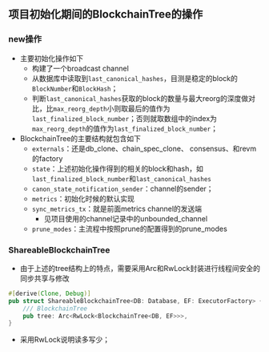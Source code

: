 ## 项目初始化期间的BlockchainTree的操作

### new操作

- 主要初始化操作如下
    - 构建了一个broadcast channel
    - 从数据库中读取到`last_canonical_hashes`，目测是稳定的block的`BlockNumber`和`BlockHash`；
    - 判断`last_canonical_hashes`获取的block的数量与最大reorg的深度做对比，比`max_reorg_depth`小则取最后的值作为`last_finalized_block_number`；否则就取数组中的index为`max_reorg_depth`的值作为`last_finalized_block_number`；
- BlockchainTree的主要结构就包含如下
    - `externals`：还是db_clone、chain_spec_clone、 consensus、和revm的factory
    - `state`：上述初始化操作得到的相关的block和hash，如`last_finalized_block_number`和`last_canonical_hashes`
    - `canon_state_notification_sender`：channel的sender；
    - `metrics`：初始化时候的默认实现
    - `sync_metrics_tx`：就是前面metrics channel的发送端
      - 见项目使用的channel记录中的unbounded_channel
    - `prune_modes`：主流程中按照prune的配置得到的prune_modes

### ShareableBlockchainTree

- 由于上述的tree结构上的特点，需要采用Arc和RwLock封装进行线程间安全的同步共享与修改

```Rust
#[derive(Clone, Debug)]
pub struct ShareableBlockchainTree<DB: Database, EF: ExecutorFactory> {
    /// BlockchainTree
    pub tree: Arc<RwLock<BlockchainTree<DB, EF>>>,
}
```
- 采用RwLock说明读多写少；